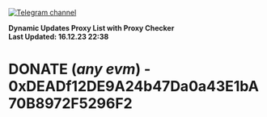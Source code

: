 [![Telegram channel](https://img.shields.io/endpoint?url=https://runkit.io/damiankrawczyk/telegram-badge/branches/master?url=https://t.me/n4z4v0d)](https://t.me/n4z4v0d) 

**Dynamic Updates Proxy List with Proxy Checker**  
**Last Updated: 16.12.23 22:38**

# DONATE (_any evm_) - 0xDEADf12DE9A24b47Da0a43E1bA70B8972F5296F2
